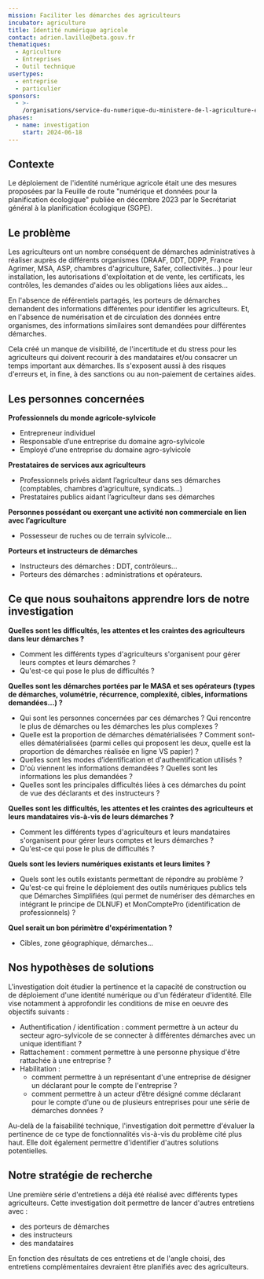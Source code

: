 ```yaml
---
mission: Faciliter les démarches des agriculteurs
incubator: agriculture
title: Identité numérique agricole
contact: adrien.laville@beta.gouv.fr
thematiques:
  - Agriculture
  - Entreprises
  - Outil technique
usertypes:
  - entreprise
  - particulier
sponsors:
  - >-
    /organisations/service-du-numerique-du-ministere-de-l-agriculture-et-de-la-souverainete-alimentaire
phases:
  - name: investigation
    start: 2024-06-18
---
```


## Contexte
Le déploiement de l'identité numérique agricole était une des mesures proposées par la Feuille de route "numérique et données pour la planification écologique" publiée en décembre 2023 par le Secrétariat général à la planification écologique (SGPE). 

## Le problème

Les agriculteurs ont un nombre conséquent de démarches administratives à réaliser auprès de différents organismes (DRAAF, DDT, DDPP, France Agrimer, MSA, ASP, chambres d'agriculture, Safer, collectivités...) pour leur installation, les autorisations d'exploitation et de vente, les certificats, les contrôles, les demandes d'aides ou les obligations liées aux aides... 

En l'absence de référentiels partagés, les porteurs de démarches demandent des informations différentes pour identifier les agriculteurs. Et, en l'absence de numérisation et de circulation des données entre organismes, des informations similaires sont demandées pour différentes démarches.  

Cela créé un manque de visibilité, de l'incertitude et du stress pour les agriculteurs qui doivent recourir à des mandataires et/ou consacrer un temps important aux démarches. Ils s'exposent aussi à des risques d'erreurs et, in fine, à des sanctions ou au non-paiement de certaines aides. 

## Les personnes concernées 

**Professionnels du monde agricole-sylvicole**
- Entrepreneur individuel
- Responsable d’une entreprise du domaine agro-sylvicole
- Employé d’une entreprise du domaine agro-sylvicole

**Prestataires de services aux agriculteurs**
- Professionnels privés aidant l’agriculteur dans ses démarches (comptables, chambres d’agriculture, syndicats...)
- Prestataires publics aidant l’agriculteur dans ses démarches

**Personnes possédant ou exerçant une activité non commerciale en lien avec l’agriculture**
- Possesseur de ruches ou  de terrain sylvicole... 

**Porteurs et instructeurs de démarches**
- Instructeurs des démarches : DDT, contrôleurs... 
- Porteurs des démarches : administrations et opérateurs.

## Ce que nous souhaitons apprendre lors de notre investigation

**Quelles sont les difficultés, les attentes et les craintes des agriculteurs dans leur démarches ?**
- Comment les différents types d'agriculteurs s'organisent pour gérer leurs comptes et leurs démarches ? 
- Qu'est-ce qui pose le plus de difficultés ? 

**Quelles sont les démarches portées par le MASA et ses opérateurs (types de démarches, volumétrie, récurrence, complexité, cibles, informations demandées…) ?**
- Qui sont les personnes concernées par ces démarches ? Qui rencontre le plus de démarches ou les démarches les plus complexes ? 
- Quelle est la proportion de démarches  dématérialisées ? Comment sont-elles dématérialisées (parmi celles qui proposent les deux, quelle est la proportion de démarches réalisée en ligne VS papier) ? 
- Quelles sont les modes d’identification et d'authentification utilisés ? 
- D'où viennent les informations demandées ? Quelles sont les informations les plus demandées ?
- Quelles sont les principales difficultés liées à ces démarches du point de vue des déclarants et des instructeurs ? 
 
**Quelles sont les difficultés, les attentes et les craintes des agriculteurs et leurs mandataires vis-à-vis de leurs démarches ?**
- Comment les différents types d'agriculteurs et leurs mandataires s'organisent pour gérer leurs comptes et leurs démarches ? 
- Qu'est-ce qui pose le plus de difficultés ? 

**Quels sont les leviers numériques existants et leurs limites ?** 
- Quels sont les outils existants permettant de répondre au problème ? 
- Qu'est-ce qui freine le déploiement des outils numériques publics tels que Démarches Simplifiées (qui permet de numériser des démarches en intégrant le principe de DLNUF) et MonComptePro (identification de professionnels) ?

**Quel serait un bon périmètre d'expérimentation ?**
- Cibles, zone géographique, démarches... 

## Nos hypothèses de solutions
L'investigation doit étudier la pertinence et la capacité de construction ou de déploiement d'une identité numérique ou d'un fédérateur d'identité. Elle vise notamment à approfondir les conditions de mise en oeuvre des objectifs suivants : 
- Authentification / identification : comment permettre à un acteur du secteur agro-sylvicole de se connecter à différentes démarches avec un unique identifiant ? 
- Rattachement :  comment permettre à une personne physique d'être rattachée à une entreprise ? 
- Habilitation : 
    - comment permettre à un représentant d'une entreprise de désigner un déclarant pour le compte de l'entreprise ?
    - comment permettre à un acteur d’être désigné comme déclarant pour le compte d’une ou de plusieurs entreprises pour une série de démarches données ? 

Au-delà de la faisabilité technique, l'investigation doit permettre d'évaluer la pertinence de ce type de fonctionnalités vis-à-vis du problème cité plus haut. Elle doit également permettre d'identifier d'autres solutions potentielles. 

## Notre stratégie de recherche 
Une première série d'entretiens a déjà été réalisé avec différents types agriculteurs. Cette investigation doit permettre de lancer d'autres entretiens avec : 
- des porteurs de démarches 
- des instructeurs 
- des mandataires 

En fonction des résultats de ces entretiens et de l'angle choisi, des entretiens complémentaires devraient être planifiés avec des agriculteurs. 